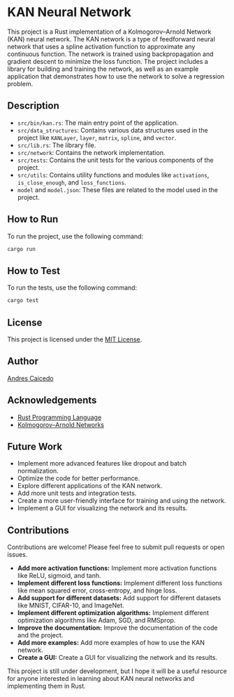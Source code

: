 # KAN Neural Network

This project is a Rust implementation of a Kolmogorov–Arnold Network (KAN) neural network. The KAN network is a type of feedforward neural network that uses a spline activation function to approximate any continuous function. The network is trained using backpropagation and gradient descent to minimize the loss function. The project includes a library for building and training the network, as well as an example application that demonstrates how to use the network to solve a regression problem.

## Description

- `src/bin/kan.rs`: The main entry point of the application.
- `src/data_structures`: Contains various data structures used in the project like `KANLayer`, `layer`, `matrix`, `spline`, and `vector`.
- `src/lib.rs`: The library file.
- `src/network`: Contains the network implementation.
- `src/tests`: Contains the unit tests for the various components of the project.
- `src/utils`: Contains utility functions and modules like `activations`, `is_close_enough`, and `loss_functions`.
- `model` and `model.json`: These files are related to the model used in the project.

## How to Run

To run the project, use the following command:

```bash
cargo run
```

## How to Test

To run the tests, use the following command:

```bash
cargo test
```

## License

This project is licensed under the [MIT License](https://opensource.org/licenses/MIT).

## Author

[Andres Caicedo](https://github.com/AndresCdo)

## Acknowledgements

- [Rust Programming Language](https://www.rust-lang.org/)
- [Kolmogorov–Arnold Networks](https://arxiv.org/html/2404.19756v1)

## Future Work

- Implement more advanced features like dropout and batch normalization.
- Optimize the code for better performance.
- Explore different applications of the KAN network.
- Add more unit tests and integration tests.
- Create a more user-friendly interface for training and using the network.
- Implement a GUI for visualizing the network and its results.

## Contributions

Contributions are welcome! Please feel free to submit pull requests or open issues.
- **Add more activation functions:** Implement more activation functions like ReLU, sigmoid, and tanh.
- **Implement different loss functions:** Implement different loss functions like mean squared error, cross-entropy, and hinge loss.
- **Add support for different datasets:** Add support for different datasets like MNIST, CIFAR-10, and ImageNet.
- **Implement different optimization algorithms:** Implement different optimization algorithms like Adam, SGD, and RMSprop.
- **Improve the documentation:** Improve the documentation of the code and the project.
- **Add more examples:** Add more examples of how to use the KAN network.
- **Create a GUI:** Create a GUI for visualizing the network and its results.

This project is still under development, but I hope it will be a useful resource for anyone interested in learning about KAN neural networks and implementing them in Rust.
